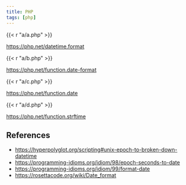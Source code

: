 ```yaml
---
title: PHP
tags: [php]
---
```


{{< r "a/a.php" >}}

<https://php.net/datetime.format>

{{< r "a/b.php" >}}

<https://php.net/function.date-format>

{{< r "a/c.php" >}}

<https://php.net/function.date>

{{< r "a/d.php" >}}

<https://php.net/function.strftime>

## References

- <https://hyperpolyglot.org/scripting#unix-epoch-to-broken-down-datetime>
- <https://programming-idioms.org/idiom/98/epoch-seconds-to-date>
- <https://programming-idioms.org/idiom/99/format-date>
- <https://rosettacode.org/wiki/Date_format>
